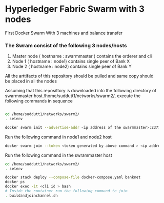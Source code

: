 # Hyperledger Fabric Swarm with 3 nodes
First Docker Swarm With 3 machines and balance transfer

### The Swram consist of the following 3 nodes/hosts
1. Master node ( hostname : swarmmaster ) contains the orderer and cli
2. Node 1 ( hostname : node1) contains single peer of Bank X
3. Node 2 ( hostname : node2) contains single peer of Bank Y

All the arttifacts of this repository should be pulled and same copy should be placed in all the nodes

Assuming that this reposittory is downloaded into the following directory of swarmmaster host 
/home/suddutt1/networks/swarm2/, execute the following commands in sequence 

```sh

cd /home/suddutt1/networks/swarm2/
. setenv

docker swarm init --advertise-addr <ip address of the swarmmaster>:2377

```

Run the following command in node1 and node2 host

```sh
docker swarm join --token <token generated by above command > <ip address of the swarmmaster>:2377
```

Run the following command in the swrammaster host

```sh
cd /home/suddutt1/networks/swarm2/
. setenv

docker stack deploy --compose-file docker-compose.yaml banknet
docker ps
docker exec -it <cli id > bash
# Inside the container run the following command to join 
. buildandjoinchannel.sh

```
